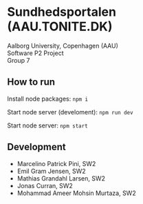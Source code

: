 # Sundhedsportalen (AAU.TONITE.DK)

Aalborg University, Copenhagen (AAU)  
Software P2 Project  
Group 7

## How to run

Install node packages:
`npm i`

Start node server (develoment):
`npm run dev`

Start node server:
`npm start`

## Development

- Marcelino Patrick Pini, SW2
- Emil Gram Jensen, SW2
- Mathias Grandahl Larsen, SW2
- Jonas Curran, SW2
- Mohammad Ameer Mohsin Murtaza, SW2
